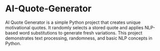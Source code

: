 # AI-Quote-Generator
AI Quote Generator is a simple Python project that creates unique motivational quotes. It randomly selects a stored quote and applies NLP-based word substitutions to generate fresh variations. This project demonstrates text processing, randomness, and basic NLP concepts in Python.
